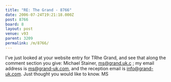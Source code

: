 ```yaml
---
title: "RE: The Grand - 8766"
date: 2006-07-24T19:21:18.000Z
post: 8766
board: 8
layout: post
venue: v93
parent: 3209
permalink: /m/8766/
---
```

I've just looked at your website entry for TRhe Grand, and see that along the comment section you give:  Michael Stainer, ms@grand.uk.c ;  my email address is  ms@grand-uk.com, and the reception email is  info@grand-uk.com. Just thought you would like to know.   MS
